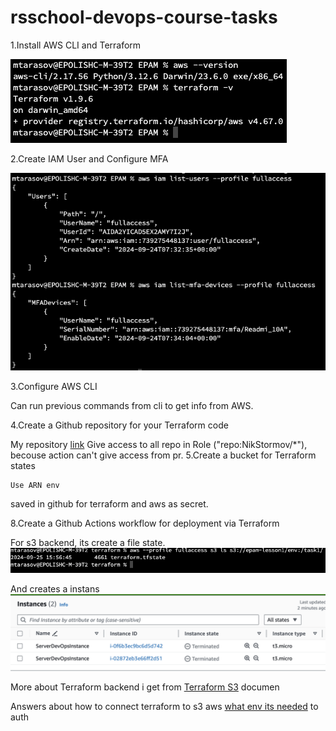 # rsschool-devops-course-tasks
1.Install AWS CLI and Terraform

![plot](./images/lesson1/versions_tf_aws.png)

2.Create IAM User and Configure MFA

![plot](./images/lesson1/mfa_access.png)

3.Configure AWS CLI

Can run previous commands from cli to get info from AWS.

4.Create a Github repository for your Terraform code

My repository  [link](https://github.com/NikStormov/rsschool-devops-course-tasks)
Give access to all repo in Role ("repo:NikStormov/*"), becouse action can't give access from pr. 
5.Create a bucket for Terraform states
```
Use ARN env
```
saved in github for terraform and aws as secret.

8.Create a Github Actions workflow for deployment via Terraform

For s3 backend, its create a file state.
![plot](./images/lesson1/s3buc.png)

And creates a instans
![plot](./images/lesson1/ec2.png)


More about Terraform backend i get from [Terraform S3](https://developer.hashicorp.com/terraform/language/backend/s3) documen

Answers about how to connect terraform to s3 aws [what env its needed](https://docs.aws.amazon.com/sdkref/latest/guide/feature-static-credentials.html) to auth

